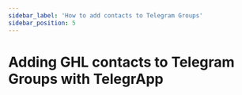 ```yaml
---
sidebar_label: 'How to add contacts to Telegram Groups'
sidebar_position: 5
---
```


# Adding GHL contacts to Telegram Groups with TelegrApp